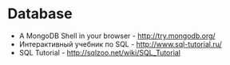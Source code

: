 Database
===

* A MongoDB Shell in your browser - http://try.mongodb.org/
* Интерактивный учебник по SQL - http://www.sql-tutorial.ru/
* SQL Tutorial - http://sqlzoo.net/wiki/SQL_Tutorial